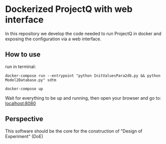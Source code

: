 # Dockerized ProjectQ with web interface
In this repository we develop the code needed to run ProjectQ in docker and exposing the configuration via a web interface.
	
## How to use
run in terminal:

    docker-compose run --entrypoint "python InitValuesPara2db.py && python Model2Database.py" sdtm

    docker-compose up



Wait for everything to be up and running, then open your browser and go to: [localhost:8080](http://localhost:8080/)

## Perspective
This software should be the core for the construction of "Design of Experiment" (DoE)